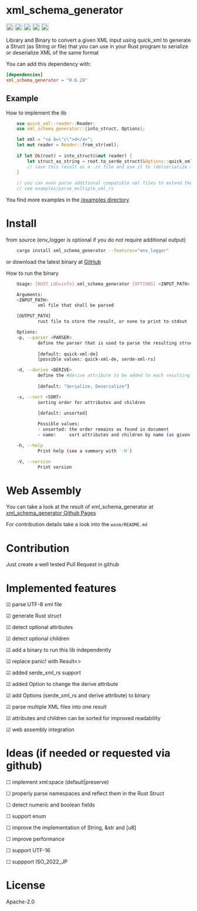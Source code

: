 # xml_schema_generator

[<img alt="github" src="https://img.shields.io/badge/github-thomblin/xml_schema_generator-8da0cb?style=for-the-badge&labelColor=555555&logo=github" height="20">](https://github.com/thomblin/xml_schema_generator)
[<img alt="crates.io" src="https://img.shields.io/crates/v/xml_schema_generator?style=for-the-badge&color=fc8d62&logo=rust" height="20">](https://crates.io/crates/xml_schema_generator)
[<img alt="docs.rs" src="https://img.shields.io/docsrs/xml_schema_generator?logo=docs.rs&labelColor=555555" height="20">](https://docs.rs/xml_schema_generator)
[<img alt="build status" src="https://img.shields.io/github/actions/workflow/status/Thomblin/xml_schema_generator/general.yml?branch=main&style=for-the-badge" height="20">](https://github.com/thomblin/xml_schema_generator/actions?query=branch%3Amain)
[<img alt="audit status" src="https://img.shields.io/github/actions/workflow/status/Thomblin/xml_schema_generator/audit.yml?branch=main&style=for-the-badge&label=audit" height="20">](https://github.com/thomblin/xml_schema_generator/actions?query=branch%3Amain)


Library and Binary to convert a given XML input using quick_xml to generate a Struct (as String or file) that you can use in your Rust program to serialize or deserialize XML of the same format

You can add this dependency with:

```toml
[dependencies]
xml_schema_generator = "0.6.20"
```

## Example

How to implement the lib
```rust
    use quick_xml::reader::Reader;
    use xml_schema_generator::{into_struct, Options};

    let xml = "<a b=\"c\">d</a>";
    let mut reader = Reader::from_str(xml);
    
    if let Ok(root) = into_struct(&mut reader) {
        let struct_as_string = root.to_serde_struct(&Options::quick_xml_de());
        // save this result as a .rs file and use it to (de)serialize an XML document with quick_xml::de::from_str(xml)
    }
        
    // you can even parse additional compatible xml files to extend the structure to match those files as well
    // see examples/parse_multiple_xml_rs
```

You find more examples in the [/examples directory](https://github.com/Thomblin/xml_schema_generator/tree/main/examples)

# Install

from source (env_logger is optional if you do not require additional output)

```bash
    cargo install xml_schema_generator --features="env_logger"
```

or download the latest binary at [GitHub](https://github.com/Thomblin/xml_schema_generator/releases)

How to run the binary
```bash
    Usage: [RUST_LOG=info] xml_schema_generator [OPTIONS] <INPUT_PATH> [OUTPUT_PATH]

    Arguments:
    <INPUT_PATH>
            xml file that shall be parsed

    [OUTPUT_PATH]
            rust file to store the result, or none to print to stdout

    Options:
    -p, --parser <PARSER>
            define the parser that is used to parse the resulting struct
            
            [default: quick-xml-de]
            [possible values: quick-xml-de, serde-xml-rs]

    -d, --derive <DERIVE>
            define the #derive attribute to be added to each resulting struct
            
            [default: "Serialize, Deserialize"]

    -s, --sort <SORT>
            sorting order for attributes and children
            
            [default: unsorted]

            Possible values:
            - unsorted: the order remains as found in document
            - name:     sort attributes and children by name (as given in XML). attributes and children are not merged

    -h, --help
            Print help (see a summary with '-h')

    -V, --version
            Print version
```
# Web Assembly

You can take a look at the result of xml_schema_generator at [xml_schema_generator Github Pages](https://thomblin.github.io/xml_schema_generator/)

For contribution details take a look into the `wasm/README.md`

# Contribution

Just create a well tested Pull Request in github

# Implemented features
 
☑ parse UTF-8 xml file
 
☑ generate Rust struct
 
☑ detect optional attributes
 
☑ detect optional children

☑ add a binary to run this lib independently

☑ replace panic! with Result<>

☑ added serde_xml_rs support

☑ added Option to change the derive attribute

☑ add Options (serde_xml_rs and derive attribute) to binary
 
☑ parse multiple XML files into one result

☑ attributes and children can be sorted for improved readability

☑ web assembly integration

# Ideas (if needed or requested via github)
 
☐ implement xml:space (default|preserve)

☐ properly parse namespaces and reflect them in the Rust Struct

☐ detect numeric and boolean fields

☐ support enum
 
☐ improve the implementation of String, &str and \[u8\]
 
☐ improve performance
   
☐ support UTF-16
 
☐ suppport ISO_2022_JP

# License
Apache-2.0